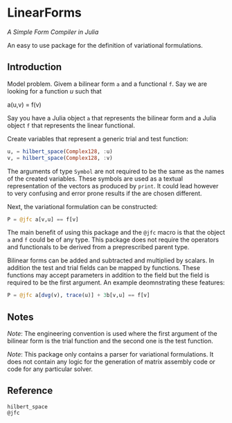 # LinearForms

*A Simple Form Compiler in Julia*

An easy to use package for the definition of variational formulations.


## Introduction

Model problem. Givem a bilinear form `a` and a functional `f`. Say we are looking
for a function $u$ such that

  a(u,v) = f(v)

Say you have a Julia object `a` that represents the bilinear form and a Julia object
`f` that represents the linear functional.

Create variables that represent a generic trial and test function:

```julia
u, = hilbert_space(Complex128, :u)
v, = hilbert_space(Complex128, :v)
```

The arguments of type `Symbol` are not required to be the same as the names of
the created variables. These symbols are used as a textual representation of the
vectors as produced by `print`. It could lead however to very confusing and error
prone results if the are chosen different.

Next, the variational formulation can be constructed:

```julia
P = @jfc a[v,u] == f[v]
```

The main benefit of using this package and the `@jfc` macro is that the object
`a` and `f` could be of any type. This package does not require the operators and
functionals to be derived from a preprescribed parent type.

Bilinear forms can be added and subtracted and multiplied by scalars. In addition
the test and trial fields can be mapped by functions. These functions may accept
parameters in addition to the field but the field is required to be the first
argument. An example deomnstrating these features:

```julia
P = @jfc a[dvg(v), trace(u)] + 3b[v,u] == f[v]
```


## Notes

*Note*: The engineering convention is used where the first argument of the bilinear form is the trial function and the second one is the test function.

*Note*: This package only contains a parser for variational formulations. It does not contain any logic for the generation of matrix assembly code or code for any particular solver.


## Reference

```@docs
hilbert_space
@jfc
```
